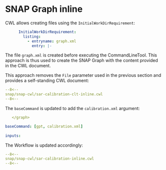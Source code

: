 # SNAP Graph inline

CWL allows creating files using the `InitialWorkDirRequirement`:

```yaml 
      InitialWorkDirRequirement:
        listing:
          - entryname: graph.xml
            entry: |-
```

The file `graph.xml` is created before executing the CommandLineTool. This approach is thus used to create the SNAP Graph with the content provided in the CWL document. 

This approach removes the `File` parameter used in the previous section and provides a self-standing CWL document:

```yaml hl_lines="11-54" linenums="1"
--8<--
snap/snap-cwl/sar-calibration-clt-inline.cwl
--8<--
```

The `baseCommand` is updated to add the `calibration.xml` argument:

```yaml hl_lines="3-3" linenums="54"
   </graph>

baseCommand: [gpt, calibration.xml]
 
inputs:
```

The Workflow is updated accordingly: 


```yaml linenums="1"
--8<--
snap/snap-cwl/sar-calibration-inline.cwl
--8<--
```